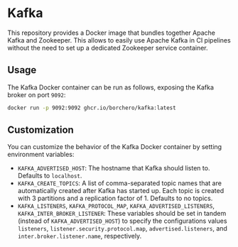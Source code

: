 # Kafka

This repository provides a Docker image that bundles together Apache Kafka and Zookeeper. This
allows to easily use Apache Kafka in CI pipelines without the need to set up a dedicated Zookeeper
service container.

## Usage

The Kafka Docker container can be run as follows, exposing the Kafka broker on port `9092`:

```bash
docker run -p 9092:9092 ghcr.io/borchero/kafka:latest
```

## Customization

You can customize the behavior of the Kafka Docker container by setting environment variables:

- `KAFKA_ADVERTISED_HOST`: The hostname that Kafka should listen to. Defaults to `localhost`.
- `KAFKA_CREATE_TOPICS`: A list of comma-separated topic names that are automatically created after
  Kafka has started up. Each topic is created with 3 partitions and a replication factor of 1.
  Defaults to no topics.
- `KAFKA_LISTENERS`, `KAFKA_PROTOCOL_MAP`, `KAFKA_ADVERTISED_LISTENERS`,
  `KAFKA_INTER_BROKER_LISTENER`: These variables should be set in tandem (instead of
  `KAFKA_ADVERTISED_HOST`) to specify the configurations values `listeners`,
  `listener.security.protocol.map`, `advertised.listeners`, and `inter.broker.listener.name`,
  respectively.
